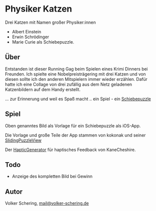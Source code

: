 #  Physiker Katzen

Drei Katzen mit Namen großer Physiker:innen
   - Albert Einstein
   - Erwin Schrödinger
   - Marie Curie
als Schiebepuzzle.

## Über

Entstanden ist dieser Running Gag beim Spielen eines Krimi Dinners bei Freunden.
Ich spielte eine Nobelpreisträgering mit drei Katzen und von diesen sollte ich 
den anderen Mitspielern immer wieder erzählen. Dafür hatte ich eine Collage von 
drei zufällig aus dem Netz geladenen Katzenbildern auf dem Handy erstellt.

... zur Erinnerung und weil es Spaß macht .. 
ein Spiel - ein [Schiebepuzzle](https://de.wikipedia.org/wiki/15-Puzzle)

## Spiel

Oben genanntes Bild als Vorlage für ein Schiebepuzzle als iOS-App.

Die Vorlage und große Teile der App stammen von kokonak und seiner 
[SlidingPuzzleView](https://github.com/kokonak/SlidingPuzzleView)

Der [HapticGenerator](https://github.com/KaneCheshire/HapticGenerator) 
für haptisches Feedback von KaneCheshire.

## Todo

- Anzeige des kompletten Bild bei Gewinn

## Autor

Volker Schering, <a src="mailto:mail@volker-schering.de">mail@volker-schering.de</a>
